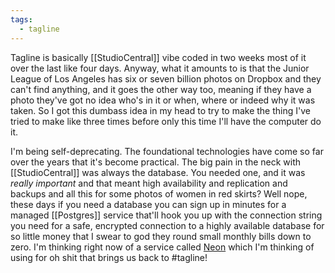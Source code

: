 ```yaml
---
tags:
  - tagline
---
```



Tagline is basically [[StudioCentral]] vibe coded in two weeks most of it over the last like four days. Anyway, what it amounts to is that the Junior League of Los Angeles has six or seven billion photos on Dropbox and they can't find anything, and it goes the other way too, meaning if they have a photo they've got no idea who's in it or when, where or indeed why it was taken. So I got this dumbass idea in my head to try to make the thing I've tried to make like three times before only this time I'll have the computer do it.

I'm being self-deprecating. The foundational technologies have come so far over the years that it's become practical. The big pain in the neck with [[StudioCentral]] was always the database. You needed one, and it was *really important* and that meant high availability and replication and backups and all this for some photos of women in red skirts? Well nope, these days if you need a database you can sign up in minutes for a managed [[Postgres]] service that'll hook you up with the connection string you need for a safe, encrypted connection to a highly available database for so little money that I swear to god they round small monthly bills down to zero. I'm thinking right now of a service called [Neon](https://neon.tech) which I'm thinking of using for oh shit that brings us back to #tagline!